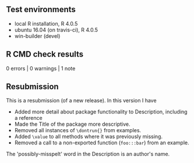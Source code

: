 ## Test environments
* local R installation, R 4.0.5
* ubuntu 16.04 (on travis-ci), R 4.0.5
* win-builder (devel)

## R CMD check results

0 errors | 0 warnings | 1 note

## Resubmission

This is a resubmission (of a new release). In this version I have

* Added more detail about package functionality to Description, including a reference
* Made the Title of the package more descriptive.
* Removed all instances of `\dontrun{}` from examples.
* Added `\value` to all methods where it was previously missing.
* Removed a call to a non-exported function (`foo:::bar`) from an example.

The 'possibly-misspelt' word in the Description is an author's name.
